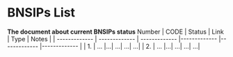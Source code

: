 # BNSIPs List
**The document about current BNSIPs status**
 Number | CODE | Status | Link | Type | Notes |
| ------------- | ------------- | ------------- |------------- |------------- |------------- |
| 1. | ... |...| ...| ...| ...|
| 2.  | ... |...| ...| ...| ...|
